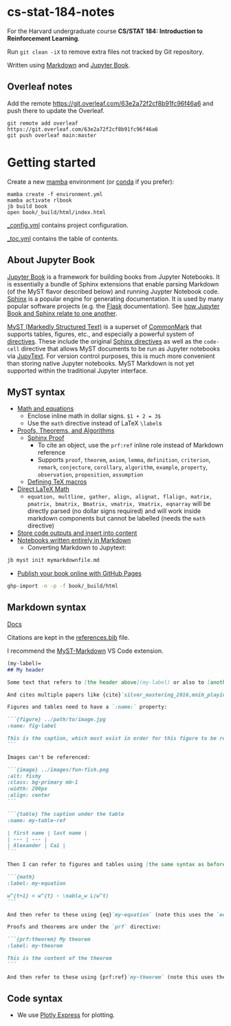 # cs-stat-184-notes

For the Harvard undergraduate course **CS/STAT 184: Introduction to Reinforcement Learning**.

Run `git clean -iX` to remove extra files not tracked by Git repository.

Written using [Markdown](https://www.markdownguide.org/) and [Jupyter Book](#about-jupyter-book).

## Overleaf notes

Add the remote <https://git.overleaf.com/63e2a72f2cf8b91fc96f46a6> and push there to update the Overleaf.

```
git remote add overleaf https://git.overleaf.com/63e2a72f2cf8b91fc96f46a6
git push overleaf main:master
```

# Getting started

Create a new [mamba](https://mamba.readthedocs.io/en/latest/index.html) environment (or [conda](https://docs.conda.io/projects/conda/en/stable/) if you prefer):

```
mamba create -f environment.yml
mamba activate rlbook
jb build book
open book/_build/html/index.html
```

[_config.yml](_config.yml) contains project configuration.

[_toc.yml](_toc.yml) contains the table of contents.

## About Jupyter Book

[Jupyter Book](https://jupyterbook.org/en/stable/intro.html) is a framework for building books from Jupyter Notebooks. It is essentially a bundle of Sphinx extensions that enable parsing Markdown (of the MyST flavor described below) and running Juypter Notebook code. [Sphinx](https://www.sphinx-doc.org/en/master/index.html) is a popular engine for generating documentation. It is used by many popular software projects (e.g. the [Flask](https://flask.palletsprojects.com) documentation). See [how Jupyter Book and Sphinx relate to one another](https://jupyterbook.org/en/stable/explain/sphinx.html).

[MyST (Markedly Structured Text)](https://myst-parser.readthedocs.io/en/latest/index.html) is a superset of [CommonMark](https://commonmark.org/) that supports tables, figures, etc., and especially a powerful system of [directives](https://myst-parser.readthedocs.io/en/latest/syntax/roles-and-directives.html). These include the original [Sphinx directives](https://www.sphinx-doc.org/en/master/usage/restructuredtext/directives.html) as well as the `code-cell` directive that allows MyST documents to be run as Jupyter notebooks via [JupyText](https://jupytext.readthedocs.io/en/latest/#). For version control purposes, this is much more convenient than storing native Jupyter notebooks. MyST Markdown is not yet supported within the traditional Jupyter interface.

## MyST syntax

- [Math and equations](https://jupyterbook.org/en/stable/content/math.html)
  - Enclose inline math in dollar signs. `$1 + 2 = 3$`
  - Use the `math` directive instead of LaTeX `\label`s
- [Proofs, Theorems, and Algorithms](https://jupyterbook.org/en/stable/content/proof.html)
  - [Sphinx Proof](https://sphinx-proof.readthedocs.io/en/latest/)
    - To cite an object, use the `prf:ref` inline role instead of Markdown reference
    - Supports `proof`, `theorem`, `axiom`, `lemma`, `definition`, `criterion`, `remark`, `conjecture`, `corollary`, `algorithm`, `example`, `property`, `observation`, `proposition`, `assumption`
  - [Defining TeX macros](https://jupyterbook.org/en/stable/advanced/sphinx.html#defining-tex-macros)
- [Direct LaTeX Math](https://myst-parser.readthedocs.io/en/latest/syntax/optional.html#direct-latex-math)
  - `equation, multline, gather, align, alignat, flalign, matrix, pmatrix, bmatrix, Bmatrix, vmatrix, Vmatrix, eqnarray` will be directly parsed (no dollar signs required) and will work inside markdown components but cannot be labelled (needs the `math` directive)
- [Store code outputs and insert into content](https://jupyterbook.org/en/stable/content/executable/output-insert.html)
- [Notebooks written entirely in Markdown](https://jupyterbook.org/en/stable/file-types/myst-notebooks.html)
  - Converting Markdown to Jupytext:

```bash
jb myst init mymarkdownfile.md
```

- [Publish your book online with GitHub Pages](https://jupyterbook.org/en/stable/start/publish.html#publish-your-book-online-with-github-pages)

```bash
ghp-import -n -p -f book/_build/html
```

## Markdown syntax

[Docs](https://jupyterbook.org/en/stable/content/references.html#content-references)

Citations are kept in the [references.bib](./references.bib) file.

I recommend the [MyST-Markdown](https://marketplace.visualstudio.com/items?itemName=ExecutableBookProject.myst-highlight) VS Code extension.

````md
(my-label)=
## My header

Some text that refers to [the header above](my-label) or also to [another file](../1_topic/foobar.md).

And cites multiple papers like {cite}`silver_mastering_2016,mnih_playing_2013` using their citekeys from the BibTeX file

Figures and tables need to have a `:name:` property:

```{figure} ../path/to/image.jpg
:name: fig-label

This is the caption, which must exist in order for this figure to be referenced
```

Images can't be referenced:

```{image} ../images/fun-fish.png
:alt: fishy
:class: bg-primary mb-1
:width: 200px
:align: center
```

```{table} The caption under the table
:name: my-table-ref

| first name | last name |
| --- | --- |
| Alexander | Cai |
```

Then I can refer to figures and tables using [the same syntax as before](fig-label) (or a reference to [that table](my-table-ref)) or also as {numref}`fig-label` (shows "Fig. 1") or {numref}`my-table-ref` (shows "Table 1")

```{math}
:label: my-equation

w^{t+1} = w^{t} - \nabla_w L(w^t)
```

And then refer to these using {eq}`my-equation` (note this uses the `eq` role)

Proofs and theorems are under the `prf` directive:

```{prf:theorem} My theorem
:label: my-theorem

This is the content of the theorem
```

And then refer to these using {prf:ref}`my-theorem` (note this uses the `prf:ref` role)
````


## Code syntax

- We use [Plotly Express](https://plotly.com/python/plotly-express/) for plotting.


